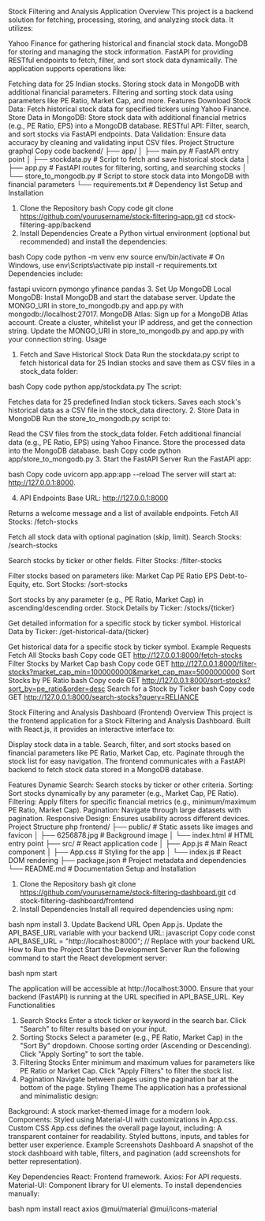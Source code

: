 Stock Filtering and Analysis Application
Overview
This project is a backend solution for fetching, processing, storing, and analyzing stock data. It utilizes:

Yahoo Finance for gathering historical and financial stock data.
MongoDB for storing and managing the stock information.
FastAPI for providing RESTful endpoints to fetch, filter, and sort stock data dynamically.
The application supports operations like:

Fetching data for 25 Indian stocks.
Storing stock data in MongoDB with additional financial parameters.
Filtering and sorting stock data using parameters like PE Ratio, Market Cap, and more.
Features
Download Stock Data:
Fetch historical stock data for specified tickers using Yahoo Finance.
Store Data in MongoDB:
Store stock data with additional financial metrics (e.g., PE Ratio, EPS) into a MongoDB database.
RESTful API:
Filter, search, and sort stocks via FastAPI endpoints.
Data Validation:
Ensure data accuracy by cleaning and validating input CSV files.
Project Structure
graphql
Copy code
backend/
├── app/
│   ├── main.py                # FastAPI entry point
│   ├── stockdata.py           # Script to fetch and save historical stock data
│   ├── app.py                 # FastAPI routes for filtering, sorting, and searching stocks
│   └── store_to_mongodb.py    # Script to store stock data into MongoDB with financial parameters
└── requirements.txt           # Dependency list
Setup and Installation
1. Clone the Repository
bash
Copy code
git clone https://github.com/yourusername/stock-filtering-app.git
cd stock-filtering-app/backend
2. Install Dependencies
Create a Python virtual environment (optional but recommended) and install the dependencies:

bash
Copy code
python -m venv env
source env/bin/activate  # On Windows, use env\Scripts\activate
pip install -r requirements.txt
Dependencies include:

fastapi
uvicorn
pymongo
yfinance
pandas
3. Set Up MongoDB
Local MongoDB:
Install MongoDB and start the database server.
Update the MONGO_URI in store_to_mongodb.py and app.py with mongodb://localhost:27017.
MongoDB Atlas:
Sign up for a MongoDB Atlas account.
Create a cluster, whitelist your IP address, and get the connection string.
Update the MONGO_URI in store_to_mongodb.py and app.py with your connection string.
Usage
1. Fetch and Save Historical Stock Data
Run the stockdata.py script to fetch historical data for 25 Indian stocks and save them as CSV files in a stock_data folder:

bash
Copy code
python app/stockdata.py
The script:

Fetches data for 25 predefined Indian stock tickers.
Saves each stock's historical data as a CSV file in the stock_data directory.
2. Store Data in MongoDB
Run the store_to_mongodb.py script to:

Read the CSV files from the stock_data folder.
Fetch additional financial data (e.g., PE Ratio, EPS) using Yahoo Finance.
Store the processed data into the MongoDB database.
bash
Copy code
python app/store_to_mongodb.py
3. Start the FastAPI Server
Run the FastAPI app:

bash
Copy code
uvicorn app.app:app --reload
The server will start at: http://127.0.0.1:8000.

4. API Endpoints
Base URL: http://127.0.0.1:8000

Returns a welcome message and a list of available endpoints.
Fetch All Stocks: /fetch-stocks

Fetch all stock data with optional pagination (skip, limit).
Search Stocks: /search-stocks

Search stocks by ticker or other fields.
Filter Stocks: /filter-stocks

Filter stocks based on parameters like:
Market Cap
PE Ratio
EPS
Debt-to-Equity, etc.
Sort Stocks: /sort-stocks

Sort stocks by any parameter (e.g., PE Ratio, Market Cap) in ascending/descending order.
Stock Details by Ticker: /stocks/{ticker}

Get detailed information for a specific stock by ticker symbol.
Historical Data by Ticker: /get-historical-data/{ticker}

Get historical data for a specific stock by ticker symbol.
Example Requests
Fetch All Stocks
bash
Copy code
GET http://127.0.0.1:8000/fetch-stocks
Filter Stocks by Market Cap
bash
Copy code
GET http://127.0.0.1:8000/filter-stocks?market_cap_min=1000000000&market_cap_max=5000000000
Sort Stocks by PE Ratio
bash
Copy code
GET http://127.0.0.1:8000/sort-stocks?sort_by=pe_ratio&order=desc
Search for a Stock by Ticker
bash
Copy code
GET http://127.0.0.1:8000/search-stocks?query=RELIANCE

Stock Filtering and Analysis Dashboard (Frontend)
Overview
This project is the frontend application for a Stock Filtering and Analysis Dashboard. Built with React.js, it provides an interactive interface to:

Display stock data in a table.
Search, filter, and sort stocks based on financial parameters like PE Ratio, Market Cap, etc.
Paginate through the stock list for easy navigation.
The frontend communicates with a FastAPI backend to fetch stock data stored in a MongoDB database.

Features
Dynamic Search: Search stocks by ticker or other criteria.
Sorting: Sort stocks dynamically by any parameter (e.g., Market Cap, PE Ratio).
Filtering: Apply filters for specific financial metrics (e.g., minimum/maximum PE Ratio, Market Cap).
Pagination: Navigate through large datasets with pagination.
Responsive Design: Ensures usability across different devices.
Project Structure
php
frontend/
├── public/                     # Static assets like images and favicon
│   ├── 6256878.jpg             # Background image
│   └── index.html              # HTML entry point
├── src/                        # React application code
│   ├── App.js                  # Main React component
│   ├── App.css                 # Styling for the app
│   └── index.js                # React DOM rendering
├── package.json                # Project metadata and dependencies
└── README.md                   # Documentation
Setup and Installation
1. Clone the Repository
bash
git clone https://github.com/yourusername/stock-filtering-dashboard.git
cd stock-filtering-dashboard/frontend
2. Install Dependencies
Install all required dependencies using npm:

bash
npm install
3. Update Backend URL
Open App.js.
Update the API_BASE_URL variable with your backend URL:
javascript
Copy code
const API_BASE_URL = "http://localhost:8000"; // Replace with your backend URL
How to Run the Project
Start the Development Server
Run the following command to start the React development server:

bash
npm start

The application will be accessible at http://localhost:3000.
Ensure that your backend (FastAPI) is running at the URL specified in API_BASE_URL.
Key Functionalities
1. Search Stocks
Enter a stock ticker or keyword in the search bar.
Click "Search" to filter results based on your input.
2. Sorting Stocks
Select a parameter (e.g., PE Ratio, Market Cap) in the "Sort By" dropdown.
Choose sorting order (Ascending or Descending).
Click "Apply Sorting" to sort the table.
3. Filtering Stocks
Enter minimum and maximum values for parameters like PE Ratio or Market Cap.
Click "Apply Filters" to filter the stock list.
4. Pagination
Navigate between pages using the pagination bar at the bottom of the page.
Styling
Theme
The application has a professional and minimalistic design:

Background: A stock market-themed image for a modern look.
Components: Styled using Material-UI with customizations in App.css.
Custom CSS
App.css defines the overall page layout, including:
A transparent container for readability.
Styled buttons, inputs, and tables for better user experience.
Example Screenshots
Dashboard
A snapshot of the stock dashboard with table, filters, and pagination (add screenshots for better representation).

Key Dependencies
React: Frontend framework.
Axios: For API requests.
Material-UI: Component library for UI elements.
To install dependencies manually:

bash
npm install react axios @mui/material @mui/icons-material
